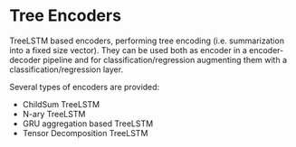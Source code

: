 # Tree Encoders
TreeLSTM based encoders, performing tree encoding (i.e. summarization into a fixed size vector). They can be used both as encoder in a encoder-decoder pipeline and for classification/regression augmenting them with a classification/regression layer.

Several types of encoders are provided:

- ChildSum TreeLSTM
- N-ary TreeLSTM
- GRU aggregation based TreeLSTM
- Tensor Decomposition TreeLSTM
